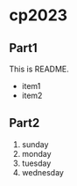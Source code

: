 # cp2023

## Part1
This is README.
- item1
- item2

## Part2
1. sunday
1. monday
1. tuesday
1. wednesday
